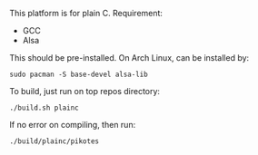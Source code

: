 This platform is for plain C.
Requirement:
- GCC
- Alsa

This should be pre-installed.
On Arch Linux, can be installed by:
~~~
sudo pacman -S base-devel alsa-lib
~~~

To build, just run on top repos directory:
~~~
./build.sh plainc
~~~

If no error on compiling, then run:
~~~
./build/plainc/pikotes
~~~
